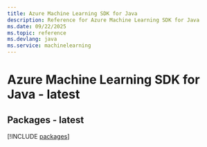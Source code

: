 ```yaml
---
title: Azure Machine Learning SDK for Java
description: Reference for Azure Machine Learning SDK for Java
ms.date: 09/22/2025
ms.topic: reference
ms.devlang: java
ms.service: machinelearning
---
```

# Azure Machine Learning SDK for Java - latest
## Packages - latest
[!INCLUDE [packages](machine-learning-index.md)]